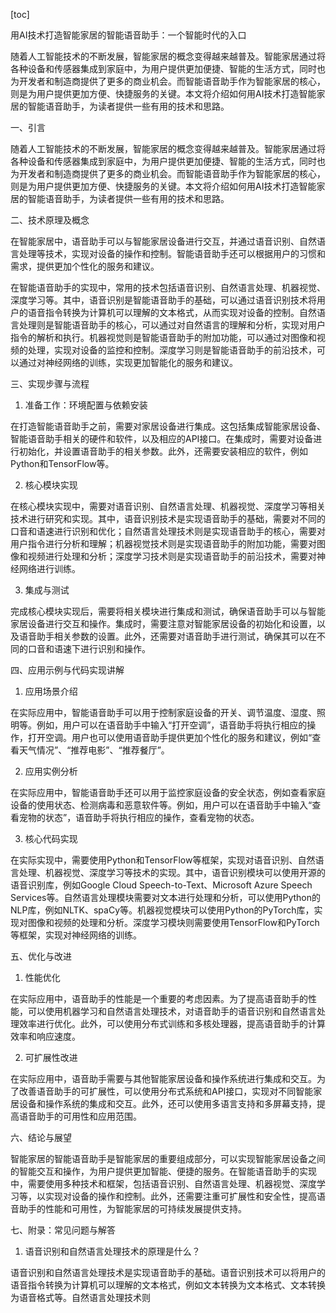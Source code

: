 
[toc]                    
                
                
用AI技术打造智能家居的智能语音助手：一个智能时代的入口

随着人工智能技术的不断发展，智能家居的概念变得越来越普及。智能家居通过将各种设备和传感器集成到家庭中，为用户提供更加便捷、智能的生活方式，同时也为开发者和制造商提供了更多的商业机会。而智能语音助手作为智能家居的核心，则是为用户提供更加方便、快捷服务的关键。本文将介绍如何用AI技术打造智能家居的智能语音助手，为读者提供一些有用的技术和思路。

一、引言

随着人工智能技术的不断发展，智能家居的概念变得越来越普及。智能家居通过将各种设备和传感器集成到家庭中，为用户提供更加便捷、智能的生活方式，同时也为开发者和制造商提供了更多的商业机会。而智能语音助手作为智能家居的核心，则是为用户提供更加方便、快捷服务的关键。本文将介绍如何用AI技术打造智能家居的智能语音助手，为读者提供一些有用的技术和思路。

二、技术原理及概念

在智能家居中，语音助手可以与智能家居设备进行交互，并通过语音识别、自然语言处理等技术，实现对设备的操作和控制。智能语音助手还可以根据用户的习惯和需求，提供更加个性化的服务和建议。

在智能语音助手的实现中，常用的技术包括语音识别、自然语言处理、机器视觉、深度学习等。其中，语音识别是智能语音助手的基础，可以通过语音识别技术将用户的语音指令转换为计算机可以理解的文本格式，从而实现对设备的控制。自然语言处理则是智能语音助手的核心，可以通过对自然语言的理解和分析，实现对用户指令的解析和执行。机器视觉则是智能语音助手的附加功能，可以通过对图像和视频的处理，实现对设备的监控和控制。深度学习则是智能语音助手的前沿技术，可以通过对神经网络的训练，实现更加智能化的服务和建议。

三、实现步骤与流程

1. 准备工作：环境配置与依赖安装

在打造智能语音助手之前，需要对家居设备进行集成。这包括集成智能家居设备、智能语音助手相关的硬件和软件，以及相应的API接口。在集成时，需要对设备进行初始化，并设置语音助手的相关参数。此外，还需要安装相应的软件，例如Python和TensorFlow等。

2. 核心模块实现

在核心模块实现中，需要对语音识别、自然语言处理、机器视觉、深度学习等相关技术进行研究和实现。其中，语音识别技术是实现语音助手的基础，需要对不同的口音和语速进行识别和优化；自然语言处理技术则是实现语音助手的核心，需要对用户指令进行分析和理解；机器视觉技术则是实现语音助手的附加功能，需要对图像和视频进行处理和分析；深度学习技术则是实现语音助手的前沿技术，需要对神经网络进行训练。

3. 集成与测试

完成核心模块实现后，需要将相关模块进行集成和测试，确保语音助手可以与智能家居设备进行交互和操作。集成时，需要注意对智能家居设备的初始化和设置，以及语音助手相关参数的设置。此外，还需要对语音助手进行测试，确保其可以在不同的口音和语速下进行识别和操作。

四、应用示例与代码实现讲解

1. 应用场景介绍

在实际应用中，智能语音助手可以用于控制家庭设备的开关、调节温度、湿度、照明等。例如，用户可以在语音助手中输入“打开空调”，语音助手将执行相应的操作，打开空调。用户也可以使用语音助手提供更加个性化的服务和建议，例如“查看天气情况”、“推荐电影”、“推荐餐厅”。

2. 应用实例分析

在实际应用中，智能语音助手还可以用于监控家庭设备的安全状态，例如查看家庭设备的使用状态、检测病毒和恶意软件等。例如，用户可以在语音助手中输入“查看宠物的状态”，语音助手将执行相应的操作，查看宠物的状态。

3. 核心代码实现

在实际实现中，需要使用Python和TensorFlow等框架，实现对语音识别、自然语言处理、机器视觉、深度学习等技术的实现。其中，语音识别模块可以使用开源的语音识别库，例如Google Cloud Speech-to-Text、Microsoft Azure Speech Services等。自然语言处理模块需要对文本进行处理和分析，可以使用Python的NLP库，例如NLTK、spaCy等。机器视觉模块可以使用Python的PyTorch库，实现对图像和视频的处理和分析。深度学习模块则需要使用TensorFlow和PyTorch等框架，实现对神经网络的训练。

五、优化与改进

1. 性能优化

在实际应用中，语音助手的性能是一个重要的考虑因素。为了提高语音助手的性能，可以使用机器学习和自然语言处理技术，对语音助手的语音识别和自然语言处理效率进行优化。此外，可以使用分布式训练和多核处理器，提高语音助手的计算效率和响应速度。

2. 可扩展性改进

在实际应用中，语音助手需要与其他智能家居设备和操作系统进行集成和交互。为了改善语音助手的可扩展性，可以使用分布式系统和API接口，实现对不同智能家居设备和操作系统的集成和交互。此外，还可以使用多语言支持和多屏幕支持，提高语音助手的可用性和应用范围。

六、结论与展望

智能家居的智能语音助手是智能家居的重要组成部分，可以实现智能家居设备之间的智能交互和操作，为用户提供更加智能、便捷的服务。在智能语音助手的实现中，需要使用多种技术和框架，包括语音识别、自然语言处理、机器视觉、深度学习等，以实现对设备的操作和控制。此外，还需要注重可扩展性和安全性，提高语音助手的性能和可用性，为智能家居的可持续发展提供支持。

七、附录：常见问题与解答

1. 语音识别和自然语言处理技术的原理是什么？

语音识别和自然语言处理技术是实现语音助手的基础。语音识别技术可以将用户的语音指令转换为计算机可以理解的文本格式，例如文本转换为文本格式、文本转换为语音格式等。自然语言处理技术则

